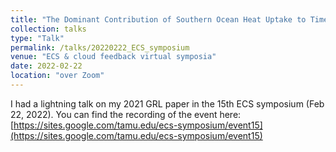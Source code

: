 ```yaml
---
title: "The Dominant Contribution of Southern Ocean Heat Uptake to Time-Evolving Radiative Feedback in CESM"
collection: talks
type: "Talk"
permalink: /talks/20220222_ECS_symposium
venue: "ECS & cloud feedback virtual symposia"
date: 2022-02-22
location: "over Zoom"
---
```

I had a lightning talk on my 2021 GRL paper in the 15th ECS symposium (Feb 22, 2022).
You can find the recording of the event here: [https://sites.google.com/tamu.edu/ecs-symposium/event15](https://sites.google.com/tamu.edu/ecs-symposium/event15)
